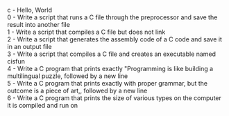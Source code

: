 c - Hello, World                                                                                                                 
0 - Write a script that runs a C file through the preprocessor and save the result into another file                             
1 - Write a script that compiles a C file but does not link                                                                      
2 - Write a script that generates the assembly code of a C code and save it in an output file                                    
3 - Write a script that compiles a C file and creates an executable named cisfun                                                 
4 - Write a C program that prints exactly "Programming is like building a multilingual puzzle, followed by a new line            
5 - Write a C program that prints exactly with proper grammar, but the outcome is a piece of art,, followed by a new line        
6 - Write a C program that prints the size of various types on the computer it is compiled and run on  